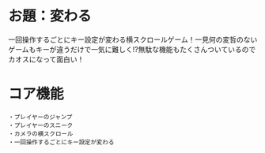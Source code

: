 # お題：変わる
一回操作するごとにキー設定が変わる横スクロールゲーム！一見何の変哲のないゲームもキーが違うだけで一気に難しく!?無駄な機能もたくさんついているのでカオスになって面白い！
# コア機能
```
・プレイヤーのジャンプ
・プレイヤーのスニーク
・カメラの横スクロール
・一回操作するごとにキー設定が変わる
```


 

